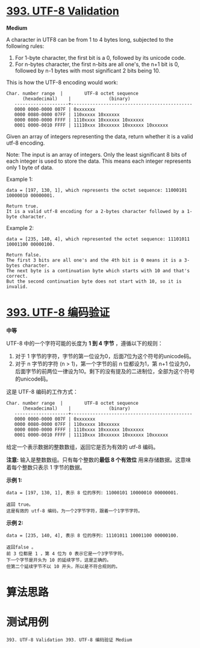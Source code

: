 # [393. UTF-8 Validation][enTitle]

**Medium**

A character in UTF8 can be from 1 to 4 bytes long, subjected to the following rules:

1. For 1-byte character, the first bit is a 0, followed by its unicode code. 
2. For n-bytes character, the first n-bits are all one's, the n+1 bit is 0, followed by n-1 bytes with most significant 2 bits being 10.

This is how the UTF-8 encoding would work:

```
Char. number range  |        UTF-8 octet sequence
      (hexadecimal)    |              (binary)
   --------------------+---------------------------------------------
   0000 0000-0000 007F | 0xxxxxxx
   0000 0080-0000 07FF | 110xxxxx 10xxxxxx
   0000 0800-0000 FFFF | 1110xxxx 10xxxxxx 10xxxxxx
   0001 0000-0010 FFFF | 11110xxx 10xxxxxx 10xxxxxx 10xxxxxx
```

Given an array of integers representing the data, return whether it is a valid utf-8 encoding.

Note: The input is an array of integers. Only the least significant 8 bits of each integer is used to store the data. This means each integer represents only 1 byte of data.

Example 1:

```
data = [197, 130, 1], which represents the octet sequence: 11000101 10000010 00000001.

Return true.
It is a valid utf-8 encoding for a 2-bytes character followed by a 1-byte character.

```



Example 2:

```
data = [235, 140, 4], which represented the octet sequence: 11101011 10001100 00000100.

Return false.
The first 3 bits are all one's and the 4th bit is 0 means it is a 3-bytes character.
The next byte is a continuation byte which starts with 10 and that's correct.
But the second continuation byte does not start with 10, so it is invalid.

```




# [393. UTF-8 编码验证][cnTitle]

**中等**

UTF-8 中的一个字符可能的长度为 **1 到 4 字节** ，遵循以下的规则：

1. 对于 1 字节的字符，字节的第一位设为0，后面7位为这个符号的unicode码。 
2. 对于 n 字节的字符 (n > 1)，第一个字节的前 n 位都设为1，第 n+1 位设为0，后面字节的前两位一律设为10。剩下的没有提及的二进制位，全部为这个符号的unicode码。

这是 UTF-8 编码的工作方式：

```
Char. number range  |        UTF-8 octet sequence
      (hexadecimal)    |              (binary)
   --------------------+---------------------------------------------
   0000 0000-0000 007F | 0xxxxxxx
   0000 0080-0000 07FF | 110xxxxx 10xxxxxx
   0000 0800-0000 FFFF | 1110xxxx 10xxxxxx 10xxxxxx
   0001 0000-0010 FFFF | 11110xxx 10xxxxxx 10xxxxxx 10xxxxxx
```

给定一个表示数据的整数数组，返回它是否为有效的 utf-8 编码。

**注意:**  输入是整数数组。只有每个整数的**最低 8 个有效位** 用来存储数据。这意味着每个整数只表示 1 字节的数据。

**示例 1:** 

```
data = [197, 130, 1], 表示 8 位的序列: 11000101 10000010 00000001.

返回 true。
这是有效的 utf-8 编码，为一个2字节字符，跟着一个1字节字符。

```

**示例 2:** 

```
data = [235, 140, 4], 表示 8 位的序列: 11101011 10001100 00000100.

返回false 。
前 3 位都是 1 ，第 4 位为 0 表示它是一个3字节字符。
下一个字节是开头为 10 的延续字节，这是正确的。
但第二个延续字节不以 10 开头，所以是不符合规则的。

```




# 算法思路

# 测试用例
```
393. UTF-8 Validation 393. UTF-8 编码验证 Medium
```

[enTitle]: https://leetcode.com/problems/utf-8-validation/
[cnTitle]: https://leetcode-cn.com/problems/utf-8-validation/
